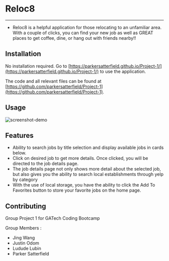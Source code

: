 # Reloc8
---
- Reloc8 is a helpful application for those relocating to an unfamiliar area.  With a couple of clicks, you can find your new job as well as GREAT places to get coffee, dine, or hang out with friends nearby!!

## Installation

No installation required.
Go to [https://parkersatterfield.github.io/Project-1/](https://parkersatterfield.github.io/Project-1/) to use the application.

The code and all relevant files can be found at [https://github.com/parkersatterfield/Project-1](https://github.com/parkersatterfield/Project-1). 

## Usage



![screenshot-demo](./assets/images/Index.gif "Functional Demo")



## Features
- Ability to search jobs by title selection and display available jobs in cards below.
- Click on desired job to get more details. Once clicked, you will be directed to the job details page.
- The job details page not only shows more detail about the selected job, but also gives you the ability to search local establishments through yelp by category
- With the use of local storage, you have the ability to click the Add To Favorites button to store your favorite jobs on the home page.



## Contributing
Group Project 1 for GATech Coding Bootcamp

Group Members :
- Jing Wang 
- Justin Odom
- Ludude Lubin
- Parker Satterfield
